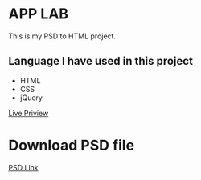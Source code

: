 # APP LAB
This is my PSD to HTML project.
## Language I have used in this project
- HTML
- CSS
- jQuery


[Live Priview](http://www.templatemonsterpreview.com/demo/109412.html?_gl=1*uv0rww*_ga*OTAzNTA2NTExLjE2NTI2ODI5NjQ.*_ga_FTPYEGT5LY*MTY1MjY4Mjk2My4xLjAuMTY1MjY4Mjk2NS41OA..&_ga=2.27360572.1273891679.1652682964-903506511.1652682964)
# Download PSD file
[PSD Link](https://drive.google.com/file/d/1_TAPXu-TzfOTVhPXukuZUgCQwc8m3ErH/view)